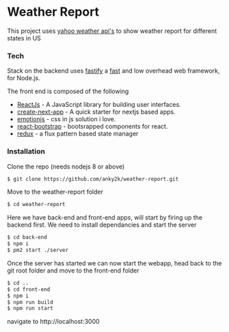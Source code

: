 # Weather Report

This project uses [yahoo weather api's](https://developer.yahoo.com/weather/documentation.html) to show weather report for different states in US
 
### Tech

Stack on the backend uses [fastify](https://www.fastify.io/) a [fast](https://www.fastify.io/benchmarks/) and low overhead web framework, for Node.js.

The front end is composed of the following

* [ReactJs](https://reactjs.org/) - A JavaScript library for building user interfaces.
* [create-next-app](https://github.com/zeit/create-next-app) - A quick starter for nextjs based apps.
* [emotionjs](https://github.com/emotion-js/emotion) - css in js solution i love.
* [react-bootstrap](https://react-bootstrap.github.io/) - bootsrapped components for react.
* [redux](https://redux.js.org/) - a flux pattern based state manager

### Installation

Clone the repo (needs nodejs 8 or above)
```sh
$ git clone https://github.com/anky2k/weather-report.git
```

Move to the weather-report folder
```sh
$ cd weather-report
```

Here we have back-end and front-end apps, will start by firing up the backend first. We need to install dependancies and start the server

```sh
$ cd back-end
$ npm i
$ pm2 start ./server
```

Once the server has started we can now start the webapp, head back to the git root folder and move to the front-end folder

```sh
$ cd ..
$ cd front-end
$ npm i
$ npm run build
$ npm run start
```

navigate to http://localhost:3000